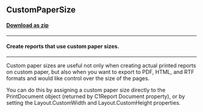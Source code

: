 ## CustomPaperSize
#### [Download as zip](https://grapecity.github.io/DownGit/#/home?url=https://github.com/GrapeCity/ComponentOne-WinForms-Samples/tree/master/NetFramework\Reports\C1Report.WPF\VB\CustomPaperSize)
____
#### Create reports that use custom paper sizes.
____
Custom paper sizes are useful not only when creating actual printed reports on custom paper, but also when you want to export to PDF, HTML, and RTF formats and would like control over the size of the pages. 

You can do this by assigning a custom paper size directly to the PrintDocument object (returned by C1Report Document property), or by setting the Layout.CustomWidth and Layout.CustomHeight properties. 